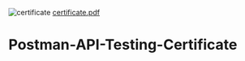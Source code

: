 ![certificate](https://user-images.githubusercontent.com/83463788/221401831-e841c274-3d28-4f48-8fb1-7564a0fbab4e.png)
[certificate.pdf](https://github.com/Zahid-H/Postman-API-Testing-Certificate/files/10833318/certificate.pdf)
# Postman-API-Testing-Certificate
